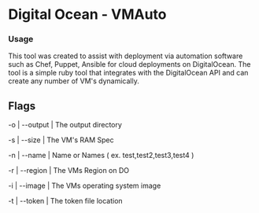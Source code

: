 # Digital Ocean - VMAuto

### Usage

This tool was created to assist with deployment via automation software such as Chef, Puppet, Ansible for cloud deployments on DigitalOcean. The tool is a simple ruby tool that integrates with the DigitalOcean API and can create any number of VM's dynamically.

## Flags

-o | --output | The output directory

-s | --size | The VM's RAM Spec

-n | --name | Name or Names ( ex. test,test2,test3,test4 )

-r | --region | The VMs Region on DO

-i | --image | The VMs operating system image

-t | --token | The token file location
